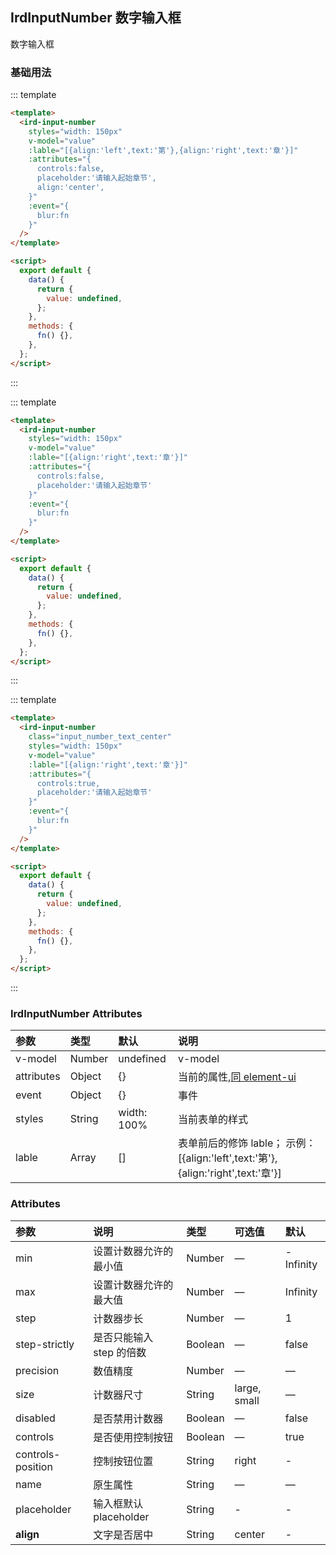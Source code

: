 ## IrdInputNumber 数字输入框

数字输入框

### 基础用法

::: template

```html
<template>
  <ird-input-number
    styles="width: 150px"
    v-model="value"
    :lable="[{align:'left',text:'第'},{align:'right',text:'章'}]"
    :attributes="{
      controls:false,
      placeholder:'请输入起始章节',
      align:'center',
    }"
    :event="{
      blur:fn
    }"
  />
</template>

<script>
  export default {
    data() {
      return {
        value: undefined,
      };
    },
    methods: {
      fn() {},
    },
  };
</script>
```

:::

::: template

```html
<template>
  <ird-input-number
    styles="width: 150px"
    v-model="value"
    :lable="[{align:'right',text:'章'}]"
    :attributes="{
      controls:false,
      placeholder:'请输入起始章节'
    }"
    :event="{
      blur:fn
    }"
  />
</template>

<script>
  export default {
    data() {
      return {
        value: undefined,
      };
    },
    methods: {
      fn() {},
    },
  };
</script>
```

:::

::: template

```html
<template>
  <ird-input-number
    class="input_number_text_center"
    styles="width: 150px"
    v-model="value"
    :lable="[{align:'right',text:'章'}]"
    :attributes="{
      controls:true,
      placeholder:'请输入起始章节'
    }"
    :event="{
      blur:fn
    }"
  />
</template>

<script>
  export default {
    data() {
      return {
        value: undefined,
      };
    },
    methods: {
      fn() {},
    },
  };
</script>
```

:::

### IrdInputNumber Attributes

| 参数       | 类型   | 默认        | 说明                                                                                                |
| :--------- | :----- | :---------- | :-------------------------------------------------------------------------------------------------- |
| v-model    | Number | undefined   | v-model                                                                                             |
| attributes | Object | {}          | 当前的属性,[同 element-ui](https://element.eleme.cn/2.14/#/zh-CN/component/input-number#attributes) |
| event      | Object | {}          | 事件                                                                                                |
| styles     | String | width: 100% | 当前表单的样式                                                                                      |
| lable      | Array  | []          | 表单前后的修饰 lable； 示例：[{align:'left',text:'第'},{align:'right',text:'章'}]                   |

### Attributes

| 参数              | 说明                     | 类型    | 可选值       | 默认      |
| :---------------- | :----------------------- | :------ | :----------- | :-------- |
| min               | 设置计数器允许的最小值   | Number  | —            | -Infinity |
| max               | 设置计数器允许的最大值   | Number  | —            | Infinity  |
| step              | 计数器步长               | Number  | —            | 1         |
| step-strictly     | 是否只能输入 step 的倍数 | Boolean | —            | false     |
| precision         | 数值精度                 | Number  | —            | —         |
| size              | 计数器尺寸               | String  | large, small | —         |
| disabled          | 是否禁用计数器           | Boolean | —            | false     |
| controls          | 是否使用控制按钮         | Boolean | —            | true      |
| controls-position | 控制按钮位置             | String  | right        | -         |
| name              | 原生属性                 | String  | —            | —         |
| placeholder       | 输入框默认 placeholder   | String  | -            | -         |
| **align**         | 文字是否居中             | String  | center       | -         |

